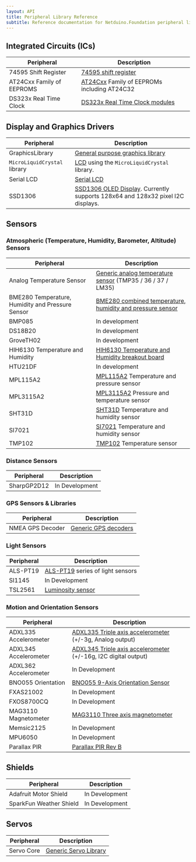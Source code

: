```yaml
---
layout: API
title: Peripheral Library Reference
subtitle: Reference documentation for Netduino.Foundation peripheral library.
---
```


## Integrated Circuits (ICs)

| Peripheral                | Description                         |
|---------------------------|-------------------------------------|
| 74595 Shift Register      | [74595 shift register](/Source/Peripheral_Libs/ICs.74595) |
| AT24Cxx Family of EEPROMS | [AT24Cxx](/Source/Peripheral_Libs/ICs.EEPROM.AT24Cxx) Family of EEPROMs including AT24C32 |
| DS323x Real Time Clock    | [DS323x Real Time Clock modules](/Source/Peripheral_Libs/RTCs.DS323x) |

## Display and Graphics Drivers

| Peripheral                | Description                         |
|---------------------------|-------------------------------------|
| GraphicsLibrary | [General purpose graphics library](/Source/Peripheral_Libs/Displays.GraphicsLibrary) |
| `MicroLiquidCrystal` library | [LCD](/Source/Peripheral_Libs/Displays.MicroLiquidCrystal) using the `MicroLiquidCrystal` library. |
| Serial LCD                | [Serial LCD](/Source/Peripheral_Libs/Displays.SerialLCD) |
| SSD1306                   | [SSD1306 OLED Display](/Source/Peripheral_Libs/Displays.SSD1306).  Currently supports 128x64 and 128x32 pixel I2C displays. |

## Sensors

### Atmospheric (Temperature, Humidity, Barometer, Altitude) Sensors

| Peripheral                | Description                         |
|---------------------------|-------------------------------------|
| Analog Temperature Sensor | [Generic analog temperature sensor](/Source/Peripheral_Libs/Sensors.Temperature.Analog) (TMP35 / 36 / 37 / LM35)|
| BME280 Temperature, Humidity and Pressure Sensor | [BME280 combined temperature, humidity and pressure sensor](/Source/Peripheral_Libs/Sensors.Atmospheric.BME280) |
| BMP085                    | In development |
| DS18B20                   | In development |
| GroveTH02                 | In development |
| HIH6130 Temperature and Humidity | [HIH6130 Temperature and Humidity breakout board](/Source/Peripheral_Libs/Sensors.Atmospheric.HIH6130) |
| HTU21DF                   | In development |
| MPL115A2                  | [MPL115A2](/Source/Peripheral_Libs/Sensors.Barometric.MPL115A2) Temperature and pressure sensor |
| MPL3115A2                 | [MPL3115A2](/Source/Peripheral_Libs/Sensors.Barometric.MPL3115A2) Pressure and temperature sensor |
| SHT31D                    | [SHT31D](/Source/Peripheral_Libs/Sensors.Atmospheric.SHT31D) Temperature and humidity sensor |
| SI7021                    | [SI7021](/Source/Peripheral_Libs/Sensors.Atmospheric.SI7021) Temperature and humidity sensor |
| TMP102                    | [TMP102](/Source/Peripheral_Libs/Sensors.Temperature.TMP102) Temperature sensor |

### Distance Sensors

| Peripheral                | Description                         |
|---------------------------|-------------------------------------|
| SharpGP2D12               | In Development |

### GPS Sensors & Libraries

| Peripheral                | Description                         |
|---------------------------|-------------------------------------|
| NMEA GPS Decoder          | [Generic GPS decoders](/Source/Peripheral_Libs/Sensors.GPS.NMEA) |

### Light Sensors

| Peripheral                | Description                         |
|---------------------------|-------------------------------------|
| ALS-PT19                  | [ALS-PT19](/Source/Peripheral_Libs/Sensors.Light.ALSPT19315C) series of light sensors |
| SI1145                    | In Development |
| TSL2561                   | [Luminosity sensor](/Source/Peripheral_Libs/Sensors.Light.TSL2561) |

### Motion and Orientation Sensors

| Peripheral                | Description                         |
|---------------------------|-------------------------------------|
| ADXL335 Accelerometer     | [ADXL335 Triple axis accelerometer](/Source/Peripheral_Libs/Sensors.Motion.ADXL335) (+/-3g, Analog output) |
| ADXL345 Accelerometer     | [ADXL345 Triple axis accelerometer](/Source/Peripheral_Libs/Sensors.Motion.ADXL345) (+/-16g, I2C digital output) |
| ADXL362 Accelerometer     | In Development |
| BNO055 Orientation        | [BNO055 9-Axis Orientation Sensor](/Source/Peripheral_Libs/Sensors.Motion.BNO055) |
| FXAS21002                 | In Development |
| FXOS8700CQ                | In Development |
| MAG3110 Magnetometer      | [MAG3110 Three axis magnetometer](/Source/Peripheral_Libs/Sensors.Motion.MAG3110) |
| Memsic2125                | In Development |
| MPU6050                   | In Development |
| Parallax PIR              | [Parallax PIR Rev B](/Source/Peripheral_Libs/Sensors.Motion.ParallaxPIR) |


## Shields

| Peripheral                | Description                         |
|---------------------------|-------------------------------------|
| Adafruit Motor Shield     | In Development |
| SparkFun Weather Shield   | In Development |

## Servos

| Peripheral                | Description                         |
|---------------------------|-------------------------------------|
| Servo Core                  | [Generic Servo Library](/Source/Peripheral_Libs/Servos.Servo) |

